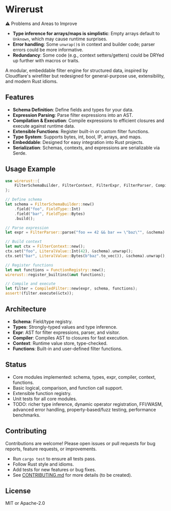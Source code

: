 # Wirerust

⚠️ Problems and Areas to Improve

- **Type inference for arrays/maps is simplistic**: Empty arrays default to `Unknown`, which may cause runtime surprises.
- **Error handling**: Some `unwrap()`s in context and builder code; parser errors could be more informative.
- **Redundancy**: Some code (e.g., context setters/getters) could be DRYed up further with macros or traits.

A modular, embeddable filter engine for structured data, inspired by Cloudflare's wirefilter but redesigned for general-purpose use, extensibility, and modern Rust idioms.

## Features

- **Schema Definition**: Define fields and types for your data.
- **Expression Parsing**: Parse filter expressions into an AST.
- **Compilation & Execution**: Compile expressions to efficient closures and execute against runtime data.
- **Extensible Functions**: Register built-in or custom filter functions.
- **Type System**: Supports bytes, int, bool, IP, arrays, and maps.
- **Embeddable**: Designed for easy integration into Rust projects.
- **Serialization**: Schemas, contexts, and expressions are serializable via Serde.

## Usage Example

```rust
use wirerust::{
    FilterSchemaBuilder, FilterContext, FilterExpr, FilterParser, CompiledFilter, FunctionRegistry, types::FieldType, types::LiteralValue
};

// Define schema
let schema = FilterSchemaBuilder::new()
    .field("foo", FieldType::Int)
    .field("bar", FieldType::Bytes)
    .build();

// Parse expression
let expr = FilterParser::parse("foo == 42 && bar == \"baz\"", &schema).unwrap();

// Build context
let mut ctx = FilterContext::new();
ctx.set("foo", LiteralValue::Int(42), &schema).unwrap();
ctx.set("bar", LiteralValue::Bytes(b"baz".to_vec()), &schema).unwrap();

// Register functions
let mut functions = FunctionRegistry::new();
wirerust::register_builtins(&mut functions);

// Compile and execute
let filter = CompiledFilter::new(expr, schema, functions);
assert!(filter.execute(&ctx));
```

## Architecture

- **Schema**: Field/type registry.
- **Types**: Strongly-typed values and type inference.
- **Expr**: AST for filter expressions, parser, and visitor.
- **Compiler**: Compiles AST to closures for fast execution.
- **Context**: Runtime value store, type-checked.
- **Functions**: Built-in and user-defined filter functions.

## Status

- Core modules implemented: schema, types, expr, compiler, context, functions.
- Basic logical, comparison, and function call support.
- Extensible function registry.
- Unit tests for all core modules.
- TODO: richer type inference, dynamic operator registration, FFI/WASM, advanced error handling, property-based/fuzz testing, performance benchmarks.

## Contributing

Contributions are welcome! Please open issues or pull requests for bug reports, feature requests, or improvements.

- Run `cargo test` to ensure all tests pass.
- Follow Rust style and idioms.
- Add tests for new features or bug fixes.
- See [CONTRIBUTING.md](CONTRIBUTING.md) for more details (to be created).

## License

MIT or Apache-2.0 